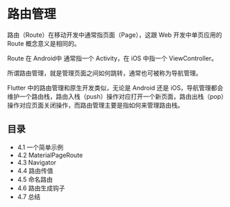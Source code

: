 # 路由管理

路由（Route）在移动开发中通常指页面（Page），这跟 Web 开发中单页应用的 Route 概念意义是相同的。

Route 在 Android中 通常指一个 Activity，在 iOS 中指一个 ViewController。

所谓路由管理，就是管理页面之间如何跳转，通常也可被称为导航管理。

Flutter 中的路由管理和原生开发类似，无论是 Android 还是 iOS，导航管理都会维护一个路由栈，路由入栈（push）操作对应打开一个新页面，路由出栈（pop）操作对应页面关闭操作，而路由管理主要是指如何来管理路由栈。

## 目录
* 4.1 一个简单示例
* 4.2 MaterialPageRoute
* 4.3 Navigator
* 4.4 路由传值
* 4.5 命名路由
* 4.6 路由生成钩子
* 4.7 总结